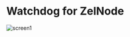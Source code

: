 # Watchdog for ZelNode  

![screen1](https://raw.githubusercontent.com/XK4MiLX/zelnode/master/image/w1pic.jpg)
